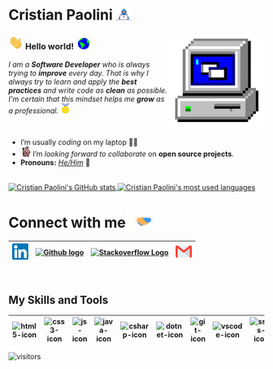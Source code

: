 # Cristian Paolini&nbsp;<img src="https://github.com/CristianPaolini/CristianPaolini/blob/main/Assets/Developer.gif?raw=true" width="30px">

<img align="right" alt="PC GIF" src="https://github.com/CristianPaolini/CristianPaolini/blob/main/Assets/PC.gif" width="190" />

### <img src="https://github.com/CristianPaolini/CristianPaolini/blob/main/Assets/Hi.gif" width="29px"> **Hello world!** &nbsp;<img src="https://github.com/CristianPaolini/CristianPaolini/blob/main/Assets/Earth.gif" width="24px">

<p>
  <em>
    I am a <b>Software Developer</b> who is always trying to <b>improve</b> every day. 
    That is why I always try to learn and apply the <b>best practices</b> and write code as <b>clean</b> as possible. 
    I'm certain that this mindset helps me <b>grow</b> as a professional. <img src="https://github.com/CristianPaolini/CristianPaolini/blob/main/Assets/Medal.gif" width="20px">
  </em>  
</p>

<br>

- I’m usually *coding* on my laptop 👨‍💻
- <img alt="GIF" src="https://github.com/CristianPaolini/CristianPaolini/blob/main/Assets/gandalf_parrot.gif" width="20vw" /> I’m *looking forward to collaborate* on **open source projects**.
- **Pronouns:** [*He/Him*](https://pronoun.is/he) 🧔

<br>

<a href="https://github.com/CristianPaolini">
  <img align="center" src="https://github-readme-stats.vercel.app/api?username=cristianpaolini&count_private=true&show_icons=true&theme=react&line_height=27" alt="Cristian Paolini's GitHub stats" />
</a>

<a href="https://github.com/CristianPaolini">
  <img align="center" src="https://github-readme-stats.vercel.app/api/top-langs/?username=cristianpaolini&langs_count=8&layout=compact&theme=react" alt="Cristian Paolini's most used languages" />
</a>

<br>

# Connect with me<img src="https://github.com/CristianPaolini/CristianPaolini/blob/main/Assets/Handshake.gif" height="32px">

| [<img src="https://github.com/CristianPaolini/CristianPaolini/blob/main/Assets/Linkedin.svg" alt="Linkedin Logo" width="32">](https://in.linkedin.com/in/cristian-paolini-44b672217) |  [<img src="https://cdn.iconscout.com/icon/free/png-64/github-1521500-1288242.png" alt="Github logo" width="34">](https://github.com/CristianPaolini) | [<img src="https://cdn.iconscout.com/icon/free/png-64/stackoverflow-286085.png" alt="Stackoverflow Logo" width="28">](https://es.stackoverflow.com/users/261585/cristian-paolini) | [<img src="https://github.com/CristianPaolini/CristianPaolini/blob/main/Assets/Gmail.svg" alt="Gmail logo" height="32">](mailto:cristianpaolini3@gmail.com)
|:---:|:---:|:---:|:---:|

<br>

## My Skills and Tools

| <img src="https://cdn.iconscout.com/icon/free/png-64/html5-2038876-1720089.png" alt="html5-icon" height="36" width="36"> | <img src="https://cdn.iconscout.com/icon/free/png-64/css3-8-1175200.png" alt="css3-icon" height="36" width="36"> | <img src="https://cdn.iconscout.com/icon/free/png-64/javascript-2038874-1720087.png" alt="js-icon" height="36" width="36"> | <img src="https://cdn.iconscout.com/icon/free/png-64/java-59-1174952.png" alt="java-icon" height="36" width="36"> | <img src="https://cdn.iconscout.com/icon/free/png-64/csharp-1-1175241.png" alt="csharp-icon" height="36" width="36"> | <img src="https://upload.wikimedia.org/wikipedia/commons/thumb/e/ee/.NET_Core_Logo.svg/512px-.NET_Core_Logo.svg.png" alt="dotnet-icon" height="36" width="36"> | <img src="https://cdn.iconscout.com/icon/free/png-64/git-225996.png" alt="git-icon" height="36" width="36"> | <img src="https://cdn.iconscout.com/icon/free/png-64/visual-studio-code-3521796-2945213.png" alt="vscode-icon" height="36" width="36"> | <img src="https://cdn.iconscout.com/icon/free/png-64/sql-4-190807.png" alt="ssms-icon" height="36" width="36"> | <img src="https://cdn.iconscout.com/icon/free/png-64/bootstrap-226077.png" alt="bootstrap-icon" height="36" width="36"> | <img src="https://cdn.iconscout.com/icon/free/png-64/visualstudio-1-1174964.png" alt="vs-icon" height="36" width="36"> | <img src="https://cdn.iconscout.com/icon/free/png-64/jquery-1-226009.png" alt="jquery-icon" height="36" width="36"> | <img src="https://cdn.iconscout.com/icon/free/png-64/php-2752101-2284918.png" alt="php-icon" height="36" width="36"> | <img src="https://cdn.iconscout.com/icon/free/png-64/mysql-3521596-2945040.png" alt="mysql-icon" height="36" width="36"> | <img src="https://cdn.iconscout.com/icon/free/png-64/eclipse-14-282371.png" alt="eclipse-icon" height="36" width="36"> | <img src="https://cdn.iconscout.com/icon/free/png-64/c-4-226082.png" alt="cpp-icon" height="36" width="36"> |
|:---:|:---:|:---:|:---:|:---:|:---:|:---:|:---:|:---:|:---:|:---:|:---:|:---:|:---:|:---:|:---:|


![visitors](https://visitor-badge.laobi.icu/badge?page_id=CristianPaolini)


<!---
CristianPaolini/CristianPaolini is a ✨ special ✨ repository because its `README.md` (this file) appears on your GitHub profile.
You can click the Preview link to take a look at your changes.
--->

